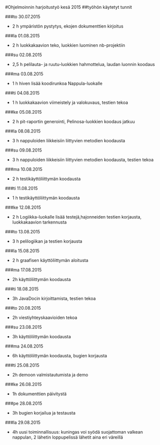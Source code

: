 #Ohjelmoinnin harjoitustyö kesä 2015
##työhön käytetyt tunnit

###to 30.07.2015
* 2 h ympäristön pystytys, ekojen dokumenttien kirjoitus

###la 01.08.2015
* 2 h luokkakaavion teko, luokkien luominen nb-projektiin

###su 02.08.2015
* 2,5 h pelilauta- ja ruutu-luokkien hahmottelua, laudan luonnin koodaus

###ma 03.08.2015
* 1 h hiven lisää koodirunkoa Nappula-luokalle

###ti 04.08.2015
* 1 h luokkakaavion viimeistely ja valokuvaus, testien tekoa

###ke 05.08.2015
* 2 h pit-raportin generointi, Pelinosa-luokkien koodaus jatkuu

###la 08.08.2015
* 3 h nappuloiden liikkeisiin liittyvien metodien koodausta

###su 09.08.2015
* 3 h nappuloiden liikkeisiin liittyvien metodien koodausta, testien tekoa

###ma 10.08.2015
* 2 h testikäyttöliittymän koodausta

###ti 11.08.2015
* 1 h testikäyttöliittymän koodausta

###ke 12.08.2015
* 2 h Logiikka-luokalle lisää testejä,hajonneiden testien korjausta, luokkakaavion tarkennusta

###to 13.08.2015
* 3 h pelilogiikan ja testien korjausta 

###la 15.08.2015
* 2 h graafisen käyttöliittymän aloitusta 

###ma 17.08.2015
* 2h käyttöliittymän koodausta

###ti 18.08.2015
* 3h JavaDocin kirjoittamista, testien tekoa

###to 20.08.2015
* 2h viestiyhteyskaavioiden tekoa

###su 23.08.2015
* 3h käyttöliittymän koodausta

###ma 24.08.2015
* 6h käyttöliittymän koodausta, bugien korjausta

###ti 25.08.2015
* 2h demoon valmistautumista ja demo

###ke 26.08.2015
* 1h dokumenttien päivitystä

###pe 28.08.2015
* 3h bugien korjailua ja testausta

###la 29.08.2015
* 4h uusi toiminnallisuus: kuningas voi syödä suojattoman valkean nappulan, 2 lähetin loppupelissä lähetit aina eri väreillä


